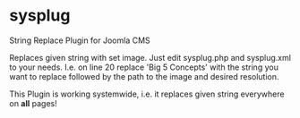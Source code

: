 # sysplug
String Replace Plugin for Joomla CMS

Replaces given string with set image. Just edit sysplug.php and sysplug.xml to your needs. 
I.e. on line 20 replace <ENTER>'Big 5 Concepts' with the string you want to replace followed by the path to the image and desired resolution. 

This Plugin is working systemwide, i.e. it replaces given string everywhere on **all** pages!